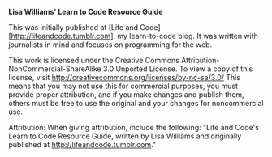 **Lisa Williams' Learn to Code Resource Guide**

This was initially published at [Life and Code][http://lifeandcode.tumblr.com], my learn-to-code blog.  It was written with journalists in mind and focuses on programming for the web.  

This work is licensed under the Creative Commons Attribution-NonCommercial-ShareAlike 3.0 Unported License. To view a copy of this license, visit http://creativecommons.org/licenses/by-nc-sa/3.0/  This means that you may not use this for commercial purposes, you must provide proper attribution, and if you make changes and publish them, others must be free to use the original and your changes for noncommercial use.  

Attribution:  When giving attribution, include the following: "Life and Code's Learn to Code Resource Guide, written by Lisa Williams and originally published at http://lifeandcode.tumblr.com."